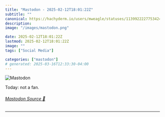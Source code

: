```yaml
---
title: "Mastodon - 2025-02-12T18:01:22Z"
subtitle: ""
canonical: https://hachyderm.io/users/mweagle/statuses/113992222775342446
description:
image: "/images/mastodon.png"

date: 2025-02-12T18:01:22Z
lastmod: 2025-02-12T18:01:22Z
image: ""
tags: ["Social Media"]

categories: ["mastodon"]
# generated: 2025-03-16T12:33:30-04:00
---
```

![Mastodon](/images/mastodon.png)

<p>Today: not a fan.</p>


###### [Mastodon Source 🐘](https://hachyderm.io/@mweagle/113992222775342446)

___
